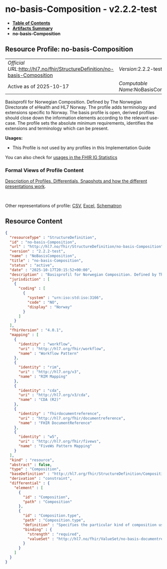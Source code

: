 # no-basis-Composition - v2.2.2-test

* [**Table of Contents**](toc.md)
* [**Artifacts Summary**](artifacts.md)
* **no-basis-Composition**

## Resource Profile: no-basis-Composition 

| | |
| :--- | :--- |
| *Official URL*:http://hl7.no/fhir/StructureDefinition/no-basis-Composition | *Version*:2.2.2-test |
| Active as of 2025-10-17 | *Computable Name*:NoBasisComposition |

 
Basisprofil for Norwegian Composition. Defined by The Norwegian Directorate of eHealth and HL7 Norway. The profile adds terminology and extensions specific to Norway. The basis profile is open, derived profiles should close down the information elements according to the relevant use-case. 
The profile sets the absolute minimum requirements, identifies the extensions and terminology which can be present. 

**Usages:**

* This Profile is not used by any profiles in this Implementation Guide

You can also check for [usages in the FHIR IG Statistics](https://packages2.fhir.org/xig/hl7.fhir.no.basis|current/StructureDefinition/no-basis-Composition)

### Formal Views of Profile Content

 [Description of Profiles, Differentials, Snapshots and how the different presentations work](http://build.fhir.org/ig/FHIR/ig-guidance/readingIgs.html#structure-definitions). 

 

Other representations of profile: [CSV](StructureDefinition-no-basis-Composition.csv), [Excel](StructureDefinition-no-basis-Composition.xlsx), [Schematron](StructureDefinition-no-basis-Composition.sch) 



## Resource Content

```json
{
  "resourceType" : "StructureDefinition",
  "id" : "no-basis-Composition",
  "url" : "http://hl7.no/fhir/StructureDefinition/no-basis-Composition",
  "version" : "2.2.2-test",
  "name" : "NoBasisComposition",
  "title" : "no-basis-Composition",
  "status" : "active",
  "date" : "2025-10-17T20:15:52+00:00",
  "description" : "Basisprofil for Norwegian Composition. Defined by The Norwegian Directorate of eHealth and HL7 Norway. The profile adds terminology and extensions specific to Norway. The basis profile is open, derived profiles should close down the information elements according to the relevant use-case.\n\nThe profile sets the absolute minimum requirements, identifies the extensions and terminology which can be present.",
  "jurisdiction" : [
    {
      "coding" : [
        {
          "system" : "urn:iso:std:iso:3166",
          "code" : "NO",
          "display" : "Norway"
        }
      ]
    }
  ],
  "fhirVersion" : "4.0.1",
  "mapping" : [
    {
      "identity" : "workflow",
      "uri" : "http://hl7.org/fhir/workflow",
      "name" : "Workflow Pattern"
    },
    {
      "identity" : "rim",
      "uri" : "http://hl7.org/v3",
      "name" : "RIM Mapping"
    },
    {
      "identity" : "cda",
      "uri" : "http://hl7.org/v3/cda",
      "name" : "CDA (R2)"
    },
    {
      "identity" : "fhirdocumentreference",
      "uri" : "http://hl7.org/fhir/documentreference",
      "name" : "FHIR DocumentReference"
    },
    {
      "identity" : "w5",
      "uri" : "http://hl7.org/fhir/fivews",
      "name" : "FiveWs Pattern Mapping"
    }
  ],
  "kind" : "resource",
  "abstract" : false,
  "type" : "Composition",
  "baseDefinition" : "http://hl7.org/fhir/StructureDefinition/Composition",
  "derivation" : "constraint",
  "differential" : {
    "element" : [
      {
        "id" : "Composition",
        "path" : "Composition"
      },
      {
        "id" : "Composition.type",
        "path" : "Composition.type",
        "definition" : "Specifies the particular kind of composition using the codes defined in the valueset 'NoBasisDocumentReferenceType'.\r\nSuch as:\r\n- A00-1 Epikriser og sammenfatninger\r\n- A01-2 Kriseplan\r\n- A02-2 Individuell plan\r\n- etc.\r\n\r\nSee valueset 'NoBasisDocumentReferenceType' in the Terminology section for more information on available types",
        "binding" : {
          "strength" : "required",
          "valueSet" : "http://hl7.no/fhir/ValueSet/no-basis-documentreference-type"
        }
      }
    ]
  }
}

```
